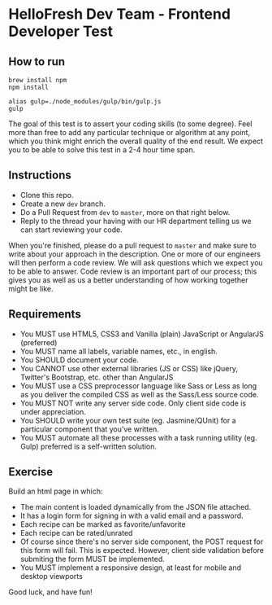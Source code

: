 HelloFresh Dev Team - Frontend Developer Test
=======================================================

How to run
----------

    brew install npm
    npm install

    alias gulp=./node_modules/gulp/bin/gulp.js
    gulp



The goal of this test is to assert your coding skills (to some degree).
Feel more than free to add any particular technique or algorithm at any point, which you think might enrich the overall quality of the end result. We expect you to be able to solve this test in a 2-4 hour time span.

Instructions
------------

- Clone this repo.
- Create a new `dev` branch.
- Do a Pull Request from `dev` to `master`, more on that right below.
- Reply to the thread your having with our HR department telling us we can start reviewing your code.

When you're finished, please do a pull request to `master` and make sure to write about your approach in the description. One or more of our engineers will then perform a code review. We will ask questions which we expect you to be able to answer. Code review is an important part of our process; this gives you as well as us a better understanding of how working together might be like.

Requirements
------------

- You MUST use HTML5, CSS3 and Vanilla (plain) JavaScript or AngularJS (preferred)
- You MUST name all labels, variable names, etc., in english.
- You SHOULD document your code.
- You CANNOT use other external libraries (JS or CSS) like jQuery, Twitter's Bootstrap, etc. other than AngularJS
- You MUST use a CSS preprocessor language like Sass or Less as long as you deliver the compiled CSS as well as the Sass/Less source code.
- You MUST NOT write any server side code. Only client side code is under appreciation.
- You SHOULD write your own test suite (eg. Jasmine/QUnit) for a particular component that you’ve written.
- You MUST automate all these processes with a task running utility (eg. Gulp) preferred is a self-written solution.

Exercise
--------

Build an html page in which:

- The main content is loaded dynamically from the JSON file attached.
- It has a login form for signing in with a valid email and a password.
- Each recipe can be marked as favorite/unfavorite
- Each recipe can be rated/unrated
- Of course since there's no server side component, the POST request for this form will fail. This is expected. However, client side validation before submiting the form MUST be implemented.
- You MUST implement a responsive design, at least for mobile and desktop viewports

Good luck, and have fun!
